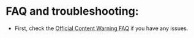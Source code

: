 # FAQ and troubleshooting:

- First, check the [Official Content Warning FAQ](https://landfall.se/content-warning-faq) if you have any issues.
